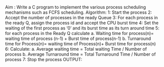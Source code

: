 Aim :
Write a C program to implement the various process scheduling mechanisms such as FCFS scheduling.
Algorithm:
1: Start the process
2: Accept the number of processes in the ready Queue
3: For each process in the ready Q, assign the process id and accept the CPU burst time
4: Set the waiting of the first process as ‘0’ and its burst time as its turn around time
5: for each process in the Ready Q calculate
a. Waiting time for process(n)= waiting time of process (n-1) + Burst time of process(n-1)
b. Turnaround time for Process(n)= waiting time of Process(n)+ Burst time for process(n)
6: Calculate:
a. Average waiting time = Total waiting Time / Number of process
b. Average Turnaround time = Total Turnaround Time / Number of process
7: Stop the process
OUTPUT:


